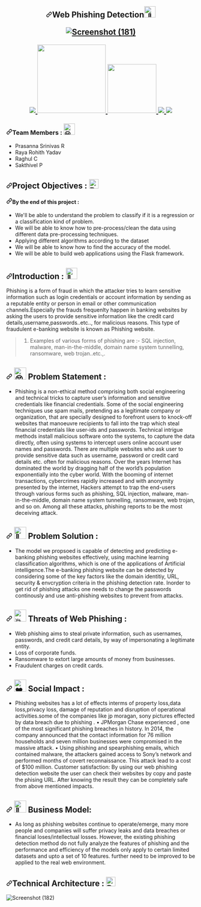 <h2 align="center" dir="auto"><a id="Web Phishing Detection-----" class="anchor" aria-hidden="true" href="#web-phishing-detection-----"><svg class="octicon octicon-link" viewBox="0 0 16 16" version="1.1" width="16" height="16" aria-hidden="true"><path fill-rule="evenodd" d="M7.775 3.275a.75.75 0 001.06 1.06l1.25-1.25a2 2 0 112.83 2.83l-2.5 2.5a2 2 0 01-2.83 0 .75.75 0 00-1.06 1.06 3.5 3.5 0 004.95 0l2.5-2.5a3.5 3.5 0 00-4.95-4.95l-1.25 1.25zm-4.69 9.64a2 2 0 010-2.83l2.5-2.5a2 2 0 012.83 0 .75.75 0 001.06-1.06 3.5 3.5 0 00-4.95 0l-2.5 2.5a3.5 3.5 0 004.95 4.95l1.25-1.25a.75.75 0 00-1.06-1.06l-1.25 1.25a2 2 0 01-2.83 0z"></path></svg></a>Web Phishing Detection<a href="https://github.com/IBM-EPBL/IBM-Project-17508-1659672731"><themed-picture data-catalyst-inline="true" data-catalyst=""><picture><img src="https://camo.githubusercontent.com/90787ac3778bd1bd29f53a82ad56c8e820f5e65bcbc2f4080826f116c92f4a31/68747470733a2f2f666f6e74732e677374617469632e636f6d2f732f652f6e6f746f656d6f6a692f6c61746573742f31663434625f31663366632f3531322e676966" alt="👋" width="30" height="30" data-canonical-src="https://fonts.gstatic.com/s/e/notoemoji/latest/1f44b_1f3fc/512.gif" style="visibility:visible;max-width:100%;"></picture></picture></themed-picture>


  
![Screenshot (181)](https://user-images.githubusercontent.com/110193302/194695163-4e2ebf6e-5511-49c7-a280-21383c719eec.png)


<p align="center" dir="auto">
<a href="https://www.ibm.com/in-en" rel="nofollow">
<img src="https://camo.githubusercontent.com/10f27e56a60b45f14ef04164ea4dc5a987a3c35de2d2e6cd1de058a97ec0f046/68747470733a2f2f696d672e736869656c64732e696f2f62616467652f49424d2d3035324641442e7376673f7374796c653d666f722d7468652d6261646765266c6f676f3d49424d266c6f676f436f6c6f723d7768697465" data-canonical-src="https://img.shields.io/badge/IBM-052FAD.svg?style=for-the-badge&amp;logo=IBM&amp;logoColor=white" style="max-width: 100%;"> 
</a>
   <a href="https://www.python.org/g" rel="nofollow">
    <img src="https://camo.githubusercontent.com/3cdf9577401a2c7dceac655bbd37fb2f3ee273a457bf1f2169c602fb80ca56f8/68747470733a2f2f666f7274686562616467652e636f6d2f696d616765732f6261646765732f6d6164652d776974682d707974686f6e2e737667" width="182" data-canonical-src="https://forthebadge.com/images/badges/made-with-python.svg" style="max-width: 100%;">
  </a>
  <a href="https://www.ibm.com/cloud" rel="nofollow">
      <img src="https://camo.githubusercontent.com/f3b12cd405df9fb7ddf24a7e9a4cb67500132654c824074a7abae050d2d4d312/68747470733a2f2f696d672e736869656c64732e696f2f62616467652f49424d253230576174736f6e2d4245393546462e7376673f7374796c653d666f722d7468652d6261646765266c6f676f3d49424d2d576174736f6e266c6f676f436f6c6f723d7768697465" width="130" data-canonical-src="https://img.shields.io/badge/IBM%20Watson-BE95FF.svg?style=for-the-badge&amp;logo=IBM-Watson&amp;logoColor=white" style="max-width: 100%;">
  </a>
  <a href="https://pandas.pydata.org/" rel="nofollow">
    <img src="https://camo.githubusercontent.com/0295f37a75c6b4aa3684bb5b35e9d3f8b24c85adf8c48ee2e2bb09913c6ddca2/68747470733a2f2f696d672e736869656c64732e696f2f62616467652f70616e6461732d3135303435382e7376673f7374796c653d666f722d7468652d6261646765266c6f676f3d70616e646173266c6f676f436f6c6f723d7768697465" data-canonical-src="https://img.shields.io/badge/pandas-150458.svg?style=for-the-badge&amp;logo=pandas&amp;logoColor=white" style="max-width: 100%;">
    </a>
 <a href="https://keras.io/" rel="nofollow">
    <img src="https://camo.githubusercontent.com/4b966bde9336dd4af7cf41d86e539610834d499c261a3a0870362eff2cc8526c/68747470733a2f2f696d672e736869656c64732e696f2f62616467652f4b657261732d4430303030302e7376673f7374796c653d666f722d7468652d6261646765266c6f676f3d4b65726173266c6f676f436f6c6f723d7768697465" data-canonical-src="https://img.shields"</p>

<h3 dir="auto"> <a id="user-content-team-members---" class="anchor" aria-hidden="true" href="#team-members---"><svg class="octicon octicon-link" viewBox="0 0 16 16" version="1.1" width="16" height="16" aria-hidden="true"><path fill-rule="evenodd" d="M7.775 3.275a.75.75 0 001.06 1.06l1.25-1.25a2 2 0 112.83 2.83l-2.5 2.5a2 2 0 01-2.83 0 .75.75 0 00-1.06 1.06 3.5 3.5 0 004.95 0l2.5-2.5a3.5 3.5 0 00-4.95-4.95l-1.25 1.25zm-4.69 9.64a2 2 0 010-2.83l2.5-2.5a2 2 0 012.83 0 .75.75 0 001.06-1.06 3.5 3.5 0 00-4.95 0l-2.5 2.5a3.5 3.5 0 004.95 4.95l1.25-1.25a.75.75 0 00-1.06-1.06l-1.25 1.25a2 2 0 01-2.83 0z"></path></svg></a>Team Members :  <themed-picture data-catalyst-inline="true" data-catalyst=""><picture><img src="https://camo.githubusercontent.com/642436217e92f77f079d5a10bd346fe01bd7aee16946d0f1da3c8b677491d034/68747470733a2f2f666f6e74732e677374617469632e636f6d2f732f652f6e6f746f656d6f6a692f6c61746573742f31663630332f3531322e676966" alt="😃" width="30" height="30" data-canonical-src="https://fonts.gstatic.com/s/e/notoemoji/latest/1f603/512.gif" style="visibility:visible;max-width:100%;"></picture></themed-picture></h3>

<ul dir="auto">
<li>Prasanna Srinivas R</li>
<li>Raya Rohith Yadav</li>
<li>Raghul C</li>
<li>Sakthivel P</li>
</ul>
<h2 dir="auto"><a id="user-content-project-objectives--" class="anchor" aria-hidden="true" href="#project-objectives--"><svg class="octicon octicon-link" viewBox="0 0 16 16" version="1.1" width="16" height="16" aria-hidden="true"><path fill-rule="evenodd" d="M7.775 3.275a.75.75 0 001.06 1.06l1.25-1.25a2 2 0 112.83 2.83l-2.5 2.5a2 2 0 01-2.83 0 .75.75 0 00-1.06 1.06 3.5 3.5 0 004.95 0l2.5-2.5a3.5 3.5 0 00-4.95-4.95l-1.25 1.25zm-4.69 9.64a2 2 0 010-2.83l2.5-2.5a2 2 0 012.83 0 .75.75 0 001.06-1.06 3.5 3.5 0 00-4.95 0l-2.5 2.5a3.5 3.5 0 004.95 4.95l1.25-1.25a.75.75 0 00-1.06-1.06l-1.25 1.25a2 2 0 01-2.83 0z"></path></svg></a>Project Objectives : <a target="_blank" rel="noopener noreferrer nofollow" href="https://raw.githubusercontent.com/Tarikul-Islam-Anik/Animated-Fluent-Emojis/master/Emojis/Smilies/Bomb.png"><img src="https://raw.githubusercontent.com/Tarikul-Islam-Anik/Animated-Fluent-Emojis/master/Emojis/Smilies/Bomb.png" alt="Bomb" width="25" height="25" style="max-width: 100%;"></a></h2>
<h4 dir="auto"><a id="user-content-by-the-end-of-this-project-" class="anchor" aria-hidden="true" href="#by-the-end-of-this-project-"><svg class="octicon octicon-link" viewBox="0 0 16 16" version="1.1" width="16" height="16" aria-hidden="true"><path fill-rule="evenodd" d="M7.775 3.275a.75.75 0 001.06 1.06l1.25-1.25a2 2 0 112.83 2.83l-2.5 2.5a2 2 0 01-2.83 0 .75.75 0 00-1.06 1.06 3.5 3.5 0 004.95 0l2.5-2.5a3.5 3.5 0 00-4.95-4.95l-1.25 1.25zm-4.69 9.64a2 2 0 010-2.83l2.5-2.5a2 2 0 012.83 0 .75.75 0 001.06-1.06 3.5 3.5 0 00-4.95 0l-2.5 2.5a3.5 3.5 0 004.95 4.95l1.25-1.25a.75.75 0 00-1.06-1.06l-1.25 1.25a2 2 0 01-2.83 0z"></path></svg></a>By the end of this project :</h4>
<ul dir="auto">
<li>We'll  be able to understand the problem to classify if it is a regression or a classification kind of problem.</li>
<li>We will be able to know how to pre-process/clean the data using different data pre-processing techniques.</li>
<li>Applying different algorithms according to the dataset</li>
<li>We will be able to know how to find the accuracy of the model.</li>
<li>We will be able to build web applications using the Flask framework.</li>
</ul>

<h2 dir="auto"><a id="user-content-introduction---" class="anchor" aria-hidden="true" href="#introduction---"><svg class="octicon octicon-link" viewBox="0 0 16 16" version="1.1" width="16" height="16" aria-hidden="true"><path fill-rule="evenodd" d="M7.775 3.275a.75.75 0 001.06 1.06l1.25-1.25a2 2 0 112.83 2.83l-2.5 2.5a2 2 0 01-2.83 0 .75.75 0 00-1.06 1.06 3.5 3.5 0 004.95 0l2.5-2.5a3.5 3.5 0 00-4.95-4.95l-1.25 1.25zm-4.69 9.64a2 2 0 010-2.83l2.5-2.5a2 2 0 012.83 0 .75.75 0 001.06-1.06 3.5 3.5 0 00-4.95 0l-2.5 2.5a3.5 3.5 0 004.95 4.95l1.25-1.25a.75.75 0 00-1.06-1.06l-1.25 1.25a2 2 0 01-2.83 0z"></path></svg></a>Introduction : <themed-picture data-catalyst-inline="true" data-catalyst=""><picture> <img src="https://camo.githubusercontent.com/3019a93ba29b1e8fcb3e33d6d5132a3be142beab877e047a2f9a3daaa8bc0954/68747470733a2f2f666f6e74732e677374617469632e636f6d2f732f652f6e6f746f656d6f6a692f6c61746573742f31663338612f3531322e676966" alt="🎊" width="30" height="30" data-canonical-src="https://fonts.gstatic.com/s/e/notoemoji/latest/1f38a/512.gif" style="visibility:visible;max-width:100%;"></picture></themed-picture></h2>
   
<p dir="auto">Phishing is a form of fraud in which the attacker tries to learn sensitive information such as login credentials or account information by sending as a reputable entity or person in email or other communication channels.Especially the frauds frequenlty happen in banking websites by asking the users to provide sensitive information like the credit card details,username,passwords..etc.., for malicious reasons. This type of fraudulent e-banking website is known as Phishing website.</p>
 
   
<blockquote>
<ol dir="auto">
<li>Examples of various forms of phishing are :- SQL injection, malware, man-in-the-middle, domain name system tunnelling, ransomware, web trojan..etc.,.</li>
</ol>
</blockquote>
   
   
 <div dir="auto">
 <h2 dir="auto"><a id="user-content------problem-statement-" class="anchor" aria-hidden="true" href="#-----problem-statement-"><svg class="octicon octicon-link" viewBox="0 0 16 16" version="1.1" width="16" height="16" aria-hidden="true"><path fill-rule="evenodd" d="M7.775 3.275a.75.75 0 001.06 1.06l1.25-1.25a2 2 0 112.83 2.83l-2.5 2.5a2 2 0 01-2.83 0 .75.75 0 00-1.06 1.06 3.5 3.5 0 004.95 0l2.5-2.5a3.5 3.5 0 00-4.95-4.95l-1.25 1.25zm-4.69 9.64a2 2 0 010-2.83l2.5-2.5a2 2 0 012.83 0 .75.75 0 001.06-1.06 3.5 3.5 0 00-4.95 0l-2.5 2.5a3.5 3.5 0 004.95 4.95l1.25-1.25a.75.75 0 00-1.06-1.06l-1.25 1.25a2 2 0 01-2.83 0z"></path></svg></a><themed-picture data-catalyst-inline="true" data-catalyst=""><picture>
  <source srcset="https://camo.githubusercontent.com/cff805ecb92ae46f994068a49fbe83d3b162cadd5c04ac1873b82e1fbd2e15b4/68747470733a2f2f666f6e74732e677374617469632e636f6d2f732f652f6e6f746f656d6f6a692f6c61746573742f31663633355f323030645f31663461622f3531322e77656270" type="image/webp" data-canonical-src="https://fonts.gstatic.com/s/e/notoemoji/latest/1f635_200d_1f4ab/512.webp">
  <img src="https://camo.githubusercontent.com/5ed8bc16022182739090763d1c64387f4b6a191082178cb53a8fc95481a72bc0/68747470733a2f2f666f6e74732e677374617469632e636f6d2f732f652f6e6f746f656d6f6a692f6c61746573742f31663633355f323030645f31663461622f3531322e676966" alt="😵" width="32" height="32" data-canonical-src="https://fonts.gstatic.com/s/e/notoemoji/latest/1f635_200d_1f4ab/512.gif" style="visibility:visible;max-width:100%;">
</picture></themed-picture> Problem Statement :</h2></div>
   
   
 
<ul dir="auto">
<li>Phishing is a non-ethical method comprising both social engineering and technical tricks to capture user’s information and sensitive credentials like financial credentials. Some of the social engineering techniques use spam mails, pretending as a legitimate company or organization, that are specially designed to forefront users to knock-off websites that manoeuvre recipients to fall into the trap which steal financial credentials like user-ids and passwords. Technical intrigue methods install malicious software onto the systems, to capture the data directly, often using systems to intercept users online account user names and passwords. There are multiple websites who ask user to provide sensitive data such as username, password or credit card details etc. often for malicious reasons. Over the years Internet has dominated the world by dragging half of the world’s population exponentially into the cyber world. With the booming of internet transactions, cybercrimes rapidly increased and with anonymity presented by the internet, Hackers attempt to trap the end-users through various forms such as phishing, SQL injection, malware, man-in-the-middle, domain name system tunnelling, ransomware, web trojan, and so on. Among all these attacks, phishing reports to be the most deceiving attack.</li>
</ul>

   
<h2 dir="auto"><a id="user-content------problem-solution-" class="anchor" aria-hidden="true" href="#-----problem-solution-"><svg class="octicon octicon-link" viewBox="0 0 16 16" version="1.1" width="16" height="16" aria-hidden="true"><path fill-rule="evenodd" d="M7.775 3.275a.75.75 0 001.06 1.06l1.25-1.25a2 2 0 112.83 2.83l-2.5 2.5a2 2 0 01-2.83 0 .75.75 0 00-1.06 1.06 3.5 3.5 0 004.95 0l2.5-2.5a3.5 3.5 0 00-4.95-4.95l-1.25 1.25zm-4.69 9.64a2 2 0 010-2.83l2.5-2.5a2 2 0 012.83 0 .75.75 0 001.06-1.06 3.5 3.5 0 00-4.95 0l-2.5 2.5a3.5 3.5 0 004.95 4.95l1.25-1.25a.75.75 0 00-1.06-1.06l-1.25 1.25a2 2 0 01-2.83 0z"></path></svg></a><themed-picture data-catalyst-inline="true" data-catalyst=""><picture>
  <source srcset="https://camo.githubusercontent.com/507162184a78574cb9e05aedb19b98f98e218b89263736fd3366cccca99f367f/68747470733a2f2f666f6e74732e677374617469632e636f6d2f732f652f6e6f746f656d6f6a692f6c61746573742f31663331662f3531322e77656270" type="image/webp" data-canonical-src="https://fonts.gstatic.com/s/e/notoemoji/latest/1f31f/512.webp">
  <img src="https://camo.githubusercontent.com/f44df09c227a5924a271b5f919d4c51b32d9d5f44c186d2bccf7fe3625c2c648/68747470733a2f2f666f6e74732e677374617469632e636f6d2f732f652f6e6f746f656d6f6a692f6c61746573742f31663331662f3531322e676966" alt="🌟" width="32" height="32" data-canonical-src="https://fonts.gstatic.com/s/e/notoemoji/latest/1f31f/512.gif" style="visibility:visible;max-width:100%;">
</picture></themed-picture> Problem Solution :</h2>
 
   
   <ul dir="auto">
<li> The model we propsoed is capable of detecting and predicting e-banking phishing websites effectively, using machine learning classification algorithms, which is one of the applications of Artificial intelligence.The e-banking phishing website can be detected by considering some of the key factors like the domain identitiy, URL, security & envcryption criteria in the phishing detection rate. Inorder to get rid of phishing attacks one needs to change the passwords continously and use anti-phishing websites to prevent from attacks. </li>
  </ul>
 
   
 <h2 dir="auto"><a id="user-content------Threats of Web Phishing-" class="anchor" aria-hidden="true" href="#-----Threats of Web Phishing-"><svg class="octicon octicon-link" viewBox="0 0 16 16" version="1.1" width="16" height="16" aria-hidden="true"><path fill-rule="evenodd" d="M7.775 3.275a.75.75 0 001.06 1.06l1.25-1.25a2 2 0 112.83 2.83l-2.5 2.5a2 2 0 01-2.83 0 .75.75 0 00-1.06 1.06 3.5 3.5 0 004.95 0l2.5-2.5a3.5 3.5 0 00-4.95-4.95l-1.25 1.25zm-4.69 9.64a2 2 0 010-2.83l2.5-2.5a2 2 0 012.83 0 .75.75 0 001.06-1.06 3.5 3.5 0 00-4.95 0l-2.5 2.5a3.5 3.5 0 004.95 4.95l1.25-1.25a.75.75 0 00-1.06-1.06l-1.25 1.25a2 2 0 01-2.83 0z"></path></svg></a><themed-picture data-catalyst-inline="true" data-catalyst=""><picture>
  <source srcset="https://camo.githubusercontent.com/e4fa5bd57a3e2ff9e9a474b3f5cce9ce8d2191b1a1d3596334cc4a7a1aae8941/68747470733a2f2f666f6e74732e677374617469632e636f6d2f732f652f6e6f746f656d6f6a692f6c61746573742f31663461352f3531322e77656270" type="image/webp" data-canonical-src="https://fonts.gstatic.com/s/e/notoemoji/latest/1f4a5/512.webp">
  <img src="https://camo.githubusercontent.com/c3f77b596415b841c9948bed824e1ab6e51e0758e5db5e07b9b3af5fc894cc24/68747470733a2f2f666f6e74732e677374617469632e636f6d2f732f652f6e6f746f656d6f6a692f6c61746573742f31663461352f3531322e676966" alt="💥" width="32" height="32" data-canonical-src="https://fonts.gstatic.com/s/e/notoemoji/latest/1f4a5/512.gif" style="visibility:visible;max-width:100%;">
</picture></themed-picture> Threats of Web Phishing :</h2>

   
   <ul dir="auto">
<li> Web phishing aims to steal private information, such as usernames, passwords, and credit card details, by way of impersonating a legitimate entity.</li>
     <li> Loss of corporate funds.</li>
     <li>Ransomware to extort large amounts of money from businesses.</li>
     <li>Fraudulent charges on credit cards.</li>
  </ul>
   
   
  <h2 dir="auto"><a id="user-content------Social Impact-" class="anchor" aria-hidden="true" href="#-----Social Impact-"><svg class="octicon octicon-link" viewBox="0 0 16 16" version="1.1" width="16" height="16" aria-hidden="true"><path fill-rule="evenodd" d="M7.775 3.275a.75.75 0 001.06 1.06l1.25-1.25a2 2 0 112.83 2.83l-2.5 2.5a2 2 0 01-2.83 0 .75.75 0 00-1.06 1.06 3.5 3.5 0 004.95 0l2.5-2.5a3.5 3.5 0 00-4.95-4.95l-1.25 1.25zm-4.69 9.64a2 2 0 010-2.83l2.5-2.5a2 2 0 012.83 0 .75.75 0 001.06-1.06 3.5 3.5 0 00-4.95 0l-2.5 2.5a3.5 3.5 0 004.95 4.95l1.25-1.25a.75.75 0 00-1.06-1.06l-1.25 1.25a2 2 0 01-2.83 0z"></path></svg></a><themed-picture data-catalyst-inline="true" data-catalyst=""><picture>
  <source srcset="https://camo.githubusercontent.com/6a2b5e860379207ed7b21cc1bef749a0fc3e6e99eb2998c8f53bf609b35f9683/68747470733a2f2f666f6e74732e677374617469632e636f6d2f732f652f6e6f746f656d6f6a692f6c61746573742f323736345f666530662f3531322e77656270" type="image/webp" data-canonical-src="https://fonts.gstatic.com/s/e/notoemoji/latest/2764_fe0f/512.webp">
  <img src="https://camo.githubusercontent.com/330d05149bd234e57e0f4fa5898632851815a3364373d403ce9b0ad7d120c7f7/68747470733a2f2f666f6e74732e677374617469632e636f6d2f732f652f6e6f746f656d6f6a692f6c61746573742f323736345f666530662f3531322e676966" alt="❤" width="32" height="32" data-canonical-src="https://fonts.gstatic.com/s/e/notoemoji/latest/2764_fe0f/512.gif" style="visibility:visible;max-width:100%;">
</picture></themed-picture> Social Impact :</h2> 

   
<ul dir="auto">
<li> Phishing websites has a lot of effects interms of property loss,data loss,privacy loss, damage of reputation and disruption of operational activities.some of the companies like jp moragan, sony pictures effected by data breach due to phishing .
•	JPMorgan Chase experienced , one of the most significant phishing breaches in history. In 2014, the company announced that the contact information for 76 million households and seven million businesses were compromised in the massive attack.
•	Using phishing and spearphishing emails, which contained malware, the attackers gained access to Sony’s network and performed months of covert reconnaissance. This attack lead to a cost of $100 million.
Customer satisfaction: By using our web phishing detection website the user can check their websites by copy and paste the phising URL. After knowing the result they can be completely safe from above mentioned impacts.
</li></ul>   
   
   
<h2 dir="auto"><a id="user-content------Business Model-" class="anchor" aria-hidden="true" href="#-----Business Model-"><svg class="octicon octicon-link" viewBox="0 0 16 16" version="1.1" width="16" height="16" aria-hidden="true"><path fill-rule="evenodd" d="M7.775 3.275a.75.75 0 001.06 1.06l1.25-1.25a2 2 0 112.83 2.83l-2.5 2.5a2 2 0 01-2.83 0 .75.75 0 00-1.06 1.06 3.5 3.5 0 004.95 0l2.5-2.5a3.5 3.5 0 00-4.95-4.95l-1.25 1.25zm-4.69 9.64a2 2 0 010-2.83l2.5-2.5a2 2 0 012.83 0 .75.75 0 001.06-1.06 3.5 3.5 0 00-4.95 0l-2.5 2.5a3.5 3.5 0 004.95 4.95l1.25-1.25a.75.75 0 00-1.06-1.06l-1.25 1.25a2 2 0 01-2.83 0z"></path></svg></a><themed-picture data-catalyst-inline="true" data-catalyst=""><picture>
  <source srcset="https://camo.githubusercontent.com/a46396d746756f7e7dc7b359a1b3462b8ff0bf5ce838e3bf5f09ded053e45286/68747470733a2f2f666f6e74732e677374617469632e636f6d2f732f652f6e6f746f656d6f6a692f6c61746573742f31663931312f3531322e77656270" type="image/webp" data-canonical-src="https://fonts.gstatic.com/s/e/notoemoji/latest/1f911/512.webp">
  <img src="https://camo.githubusercontent.com/3e52d568d87024133919adbff094ff21a15de9b532f2acc41b5b5c2cb5188953/68747470733a2f2f666f6e74732e677374617469632e636f6d2f732f652f6e6f746f656d6f6a692f6c61746573742f31663931312f3531322e676966" alt="🤑" width="32" height="32" data-canonical-src="https://fonts.gstatic.com/s/e/notoemoji/latest/1f911/512.gif" style="visibility:visible;max-width:100%;">
</picture></themed-picture> Business Model:</h2>  
   
 
<ul dir="auto">
<li>As long as phishing websites continue to operate/emerge, many more people and companies will suffer privacy leaks and data breaches or financial loses/intellectual losses. However, the existing phishing detection method do not fully analyze the features of phishing and the performance and efficiency of the models only apply to certain limited datasets and upto a set of 10 features. further need to be improved to be applied to the real web environment.</li></ul>  
   
   
<h2 dir="auto"><a id="user-content-technical-architecture--" class="anchor" aria-hidden="true" href="#technical-architecture--"><svg class="octicon octicon-link" viewBox="0 0 16 16" version="1.1" width="16" height="16" aria-hidden="true"><path fill-rule="evenodd" d="M7.775 3.275a.75.75 0 001.06 1.06l1.25-1.25a2 2 0 112.83 2.83l-2.5 2.5a2 2 0 01-2.83 0 .75.75 0 00-1.06 1.06 3.5 3.5 0 004.95 0l2.5-2.5a3.5 3.5 0 00-4.95-4.95l-1.25 1.25zm-4.69 9.64a2 2 0 010-2.83l2.5-2.5a2 2 0 012.83 0 .75.75 0 001.06-1.06 3.5 3.5 0 00-4.95 0l-2.5 2.5a3.5 3.5 0 004.95 4.95l1.25-1.25a.75.75 0 00-1.06-1.06l-1.25 1.25a2 2 0 01-2.83 0z"></path></svg></a>Technical Architecture : <a target="_blank" rel="noopener noreferrer nofollow" href="https://raw.githubusercontent.com/Tarikul-Islam-Anik/Animated-Fluent-Emojis/master/Emojis/Travel%20and%20places/Brick.png"><img src="https://raw.githubusercontent.com/Tarikul-Islam-Anik/Animated-Fluent-Emojis/master/Emojis/Travel%20and%20places/Brick.png" alt="Brick" width="25" height="25" style="max-width: 100%;"></a></h2>   
   

![Screenshot (182)](https://user-images.githubusercontent.com/110193302/194714855-a253284d-42fc-4082-8cba-7ac98e755c6a.png)
